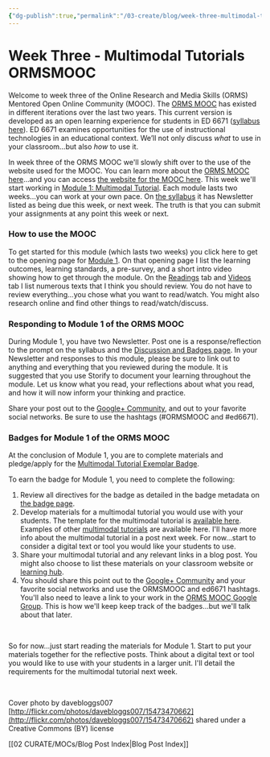 ```yaml
---
{"dg-publish":true,"permalink":"/03-create/blog/week-three-multimodal-tutorials-ormsmooc/","title":"Week Three - Multimodal Tutorials #ORMSMOOC","tags":["orms","multimodal","tutorials"]}
---
```


# Week Three - Multimodal Tutorials ORMSMOOC

Welcome to week three of the Online Research and Media Skills (ORMS) Mentored Open Online Community (MOOC). The [ORMS MOOC](http://wiobyrne.com/join-the-orms-mooc/) has existed in different iterations over the last two years. This current version is developed as an open learning experience for students in ED 6671 ([syllabus here](https://docs.google.com/document/d/18rvWMAKhnbKiSgOalGLXsE1TrBpO62mhvQXV1OeU9SY/edit?usp=sharing)). ED 6671 examines opportunities for the use of instructional technologies in an educational context. We’ll not only discuss _what_ to use in your classroom…but also _how_ to use it.

In week three of the ORMS MOOC we'll slowly shift over to the use of the website used for the MOOC. You can learn more about the [ORMS MOOC here](http://wiobyrne.com/join-the-orms-mooc/)...and you can access [the website for the MOOC here](https://sites.google.com/site/ormsmodel/). This week we'll start working in [Module 1: Multimodal Tutorial](https://sites.google.com/site/ormsmodel/modules/module-1). Each module lasts two weeks...you can work at your own pace. On [the syllabus](https://docs.google.com/document/d/18rvWMAKhnbKiSgOalGLXsE1TrBpO62mhvQXV1OeU9SY/edit) it has Newsletter listed as being due this week, or next week. The truth is that you can submit your assignments at any point this week or next.

### How to use the MOOC

To get started for this module (which lasts two weeks) you click here to get to the opening page for [Module 1](https://sites.google.com/site/ormsmodel/modules/module-1). On that opening page I list the learning outcomes, learning standards, a pre-survey, and a short intro video showing how to get through the module. On the [Readings](https://sites.google.com/site/ormsmodel/modules/module-1/readings) tab and [Videos](https://sites.google.com/site/ormsmodel/modules/module-1/video-gallery) tab I list numerous texts that I think you should review. You do not have to review everything...you chose what you want to read/watch. You might also research online and find other things to read/watch/discuss.

### Responding to Module 1 of the ORMS MOOC

During Module 1, you have two Newsletter. Post one is a response/reflection to the prompt on the syllabus and the [Discussion and Badges page](https://sites.google.com/site/ormsmodel/modules/module-1/discussions). In your Newsletter and responses to this module, please be sure to link out to anything and everything that you reviewed during the module. It is suggested that you use Storify to document your learning throughout the module. Let us know what you read, your reflections about what you read, and how it will now inform your thinking and practice.

Share your post out to the [Google+ Community](https://plus.google.com/communities/109374663190019101967), and out to your favorite social networks. Be sure to use the hashtags (#ORMSMOOC and #ed6671).

### Badges for Module 1 of the ORMS MOOC

At the conclusion of Module 1, you are to complete materials and pledge/apply for the [Multimodal Tutorial Exemplar Badge](https://badges.mozilla.org/en-US/badges/badge/Multimodal-Tutorial-Exemplar-Badge).

To earn the badge for Module 1, you need to complete the following:

1. Review all directives for the badge as detailed in the badge metadata on [the badge page](https://badges.mozilla.org/en-US/badges/badge/Multimodal-Tutorial-Exemplar-Badge).
2. Develop materials for a multimodal tutorial you would use with your students. The template for the multimodal tutorial is [available here](https://sites.google.com/site/textsandtools/techtutorialtemplate). Examples of other [multimodal tutorials](https://sites.google.com/site/textsandtools/techtutorials) are available here. I'll have more info about the multimodal tutorial in a post next week. For now...start to consider a digital text or tool you would like your students to use.
3. Share your multimodal tutorial and any relevant links in a blog post. You might also choose to list these materials on your classroom website or [learning hub](http://wiobyrne.com/building-your-hub/).
4. You should share this point out to the [Google+ Community](https://plus.google.com/communities/109374663190019101967?utm_source=chrome_ntp_icon&utm_medium=chrome_app&utm_campaign=chrome) and your favorite social networks and use the ORMSMOOC and ed6671 hashtags. You'll also need to leave a link to your work in the [ORMS MOOC Google Group](https://groups.google.com/forum/#!forum/ormsclass). This is how we'll keep keep track of the badges...but we'll talk about that later.

 

So for now...just start reading the materials for Module 1. Start to put your materials together for the reflective posts. Think about a digital text or tool you would like to use with your students in a larger unit. I'll detail the requirements for the multimodal tutorial next week.

 

Cover photo by davebloggs007 [http://flickr.com/photos/davebloggs007/15473470662](http://flickr.com/photos/davebloggs007/15473470662) shared under a Creative Commons (BY) license

[[02 CURATE/MOCs/Blog Post Index\|Blog Post Index]]